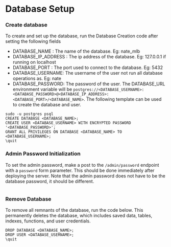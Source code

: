 # Database Setup

### Create database
To create and set up the database, run the Database Creation code after setting the following fields
* DATABASE_NAME : The name of the database.  Eg: nate_mlb
* DATABASE_IP_ADDRESS : The ip address of the database.  Eg: 127.0.0.1 if running on localhost
* DATABASE_PORT : The port used to connect to the database.  Eg: 5432
* DATABASE_USERNAME: The username of the user not run all database operations as.  Eg: nate
* DATABASE_PASSWORD: The password of the user.
The DATABASE_URL environment variable will be `postgres://<DATABASE_USERNAME>:<DATABASE_PASSWORD>@<DATABASE_IP_ADDRESS>:<DATABASE_PORT>/<DATABASE_NAME>`.
The following template can be used to create the database and user.
```
sudo -u postgres psql
CREATE DATABASE <DATABASE_NAME>;
CREATE USER <DATABASE_USERNAME> WITH ENCRYPTED PASSWORD '<DATABASE_PASSWORD>';
GRANT ALL PRIVILEGES ON DATABASE <DATABASE_NAME> TO <DATABASE_USERNAME>;
\quit
```

### Admin Password Initialization	
To set the admin password, make a post to the `/admin/password` endpoint with a `password` form parameter.  This should be done immediately after deploying the server.  Note that the admin password does not have to be the database password, it should be different.	
```curl -X POST -d 'password=<ADMIN_PASSWORD>' http://<SERVER_HOST:<SERVER_PORT>/admin/password	
```

### Remove Database
To remove all remnants of the database, run the code below.  This permanently deletes the database, which includes saved data, tables, indexes, functions, and user credentials.
```sudo -u postgres psql
DROP DATABASE <DATABASE_NAME>;
DROP USER <DATABASE_USERNAME>;
\quit
```
